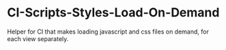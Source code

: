 CI-Scripts-Styles-Load-On-Demand
================================

Helper for CI that makes loading javascript and css files on demand, for each view separately.
